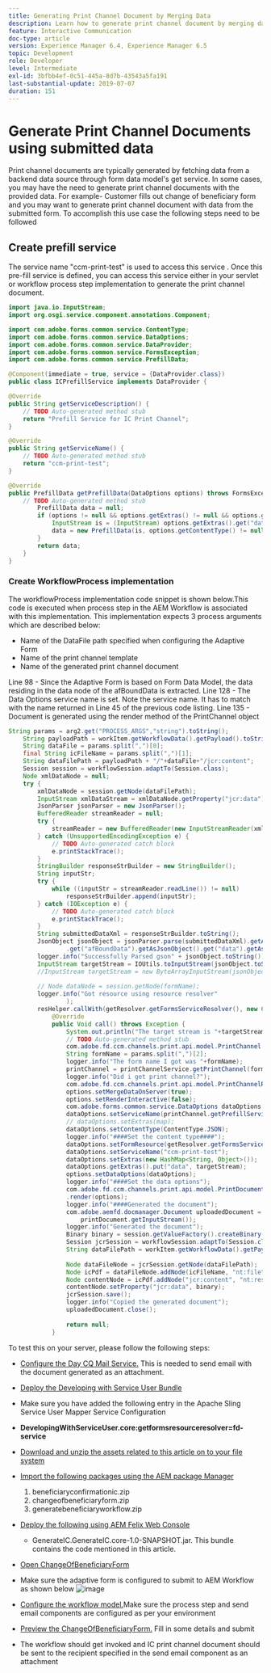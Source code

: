 ```yaml
---
title: Generating Print Channel Document by Merging Data
description: Learn how to generate print channel document by merging data contained in input stream
feature: Interactive Communication
doc-type: article
version: Experience Manager 6.4, Experience Manager 6.5
topic: Development
role: Developer
level: Intermediate
exl-id: 3bfbb4ef-0c51-445a-8d7b-43543a5fa191
last-substantial-update: 2019-07-07
duration: 151
---
```

# Generate Print Channel Documents using submitted data

 Print channel documents are typically generated by fetching data from a backend data source through form data model's get service. In some cases, you may have the need to generate print channel documents with the provided data. For example- Customer fills out change of beneficiary form and you may want to generate print channel document with data from the submitted form. To accomplish this use case the following steps need to be followed

## Create prefill service 

The service name "ccm-print-test" is used to access this service . Once this pre-fill service is defined, you can access this service either in your servlet or workflow process step implementation to generate the print channel document.

```java
import java.io.InputStream;
import org.osgi.service.component.annotations.Component;

import com.adobe.forms.common.service.ContentType;
import com.adobe.forms.common.service.DataOptions;
import com.adobe.forms.common.service.DataProvider;
import com.adobe.forms.common.service.FormsException;
import com.adobe.forms.common.service.PrefillData;

@Component(immediate = true, service = {DataProvider.class})
public class ICPrefillService implements DataProvider {

@Override
public String getServiceDescription() {
    // TODO Auto-generated method stub
    return "Prefill Service for IC Print Channel";
}

@Override
public String getServiceName() {
    // TODO Auto-generated method stub
    return "ccm-print-test";
}

@Override
public PrefillData getPrefillData(DataOptions options) throws FormsException {
    // TODO Auto-generated method stub
        PrefillData data = null;
        if (options != null && options.getExtras() != null && options.getExtras().get("data") != null) {
            InputStream is = (InputStream) options.getExtras().get("data");
            data = new PrefillData(is, options.getContentType() != null ? options.getContentType() : ContentType.JSON);
        }
        return data;
    }
}

```

### Create WorkflowProcess implementation

The workflowProcess implementation code snippet is shown below.This code is executed when process step in the AEM Workflow is associated with this implementation. This implementation expects 3 process arguments which are described below:

* Name of the DataFile path specified when configuring the Adaptive Form
* Name of the print channel template
* Name of the generated print channel document

Line 98 - Since the Adaptive Form is based on Form Data Model, the data residing in the data node of the afBoundData is extracted.
Line 128 - The Data Options service name is set. Note the service name. It has to match with the name returned in Line 45 of the previous code listing.
Line 135 - Document is generated using the render method of the PrintChannel object


```java
String params = arg2.get("PROCESS_ARGS","string").toString();
    String payloadPath = workItem.getWorkflowData().getPayload().toString();
    String dataFile = params.split(",")[0];
    final String icFileName = params.split(",")[1];
    String dataFilePath = payloadPath + "/"+dataFile+"/jcr:content";
    Session session = workflowSession.adaptTo(Session.class);
    Node xmlDataNode = null;
    try {
        xmlDataNode = session.getNode(dataFilePath);
        InputStream xmlDataStream = xmlDataNode.getProperty("jcr:data").getBinary().getStream();
        JsonParser jsonParser = new JsonParser();
        BufferedReader streamReader = null;
        try {
            streamReader = new BufferedReader(new InputStreamReader(xmlDataStream, "UTF-8"));
        } catch (UnsupportedEncodingException e) {
            // TODO Auto-generated catch block
            e.printStackTrace();
        }
        StringBuilder responseStrBuilder = new StringBuilder();
        String inputStr;
        try {
            while ((inputStr = streamReader.readLine()) != null)
                responseStrBuilder.append(inputStr);
        } catch (IOException e) {
            // TODO Auto-generated catch block
            e.printStackTrace();
        }
        String submittedDataXml = responseStrBuilder.toString();
        JsonObject jsonObject = jsonParser.parse(submittedDataXml).getAsJsonObject().get("afData").getAsJsonObject()
                .get("afBoundData").getAsJsonObject().get("data").getAsJsonObject();
        logger.info("Successfully Parsed gson" + jsonObject.toString());
        InputStream targetStream = IOUtils.toInputStream(jsonObject.toString());
        //InputStream targetStream = new ByteArrayInputStream(jsonObject.toString().getBytes());
        
        // Node dataNode = session.getNode(formName);
        logger.info("Got resource using resource resolver"
                );
        resHelper.callWith(getResolver.getFormsServiceResolver(), new Callable<Void>() {
            @Override
            public Void call() throws Exception {
                System.out.println("The target stream is "+targetStream.available());
                // TODO Auto-generated method stub
                com.adobe.fd.ccm.channels.print.api.model.PrintChannel printChannel = null;
                String formName = params.split(",")[2];
                logger.info("The form name I got was "+formName);
                printChannel = printChannelService.getPrintChannel(formName);
                logger.info("Did i get print channel?");
                com.adobe.fd.ccm.channels.print.api.model.PrintChannelRenderOptions options = new com.adobe.fd.ccm.channels.print.api.model.PrintChannelRenderOptions();
                options.setMergeDataOnServer(true);
                options.setRenderInteractive(false);
                com.adobe.forms.common.service.DataOptions dataOptions = new com.adobe.forms.common.service.DataOptions();
                dataOptions.setServiceName(printChannel.getPrefillService());
                // dataOptions.setExtras(map);
                dataOptions.setContentType(ContentType.JSON);
                logger.info("####Set the content type####");
                dataOptions.setFormResource(getResolver.getFormsServiceResolver().getResource(formName));
                dataOptions.setServiceName("ccm-print-test");
                dataOptions.setExtras(new HashMap<String, Object>());
                dataOptions.getExtras().put("data", targetStream);
                options.setDataOptions(dataOptions);
                logger.info("####Set the data options");
                com.adobe.fd.ccm.channels.print.api.model.PrintDocument printDocument = printChannel
                .render(options);
                logger.info("####Generated the document");
                com.adobe.aemfd.docmanager.Document uploadedDocument = new com.adobe.aemfd.docmanager.Document(
                    printDocument.getInputStream());
                logger.info("Generated the document");
                Binary binary = session.getValueFactory().createBinary(printDocument.getInputStream());
                Session jcrSession = workflowSession.adaptTo(Session.class);
                String dataFilePath = workItem.getWorkflowData().getPayload().toString();
                
                Node dataFileNode = jcrSession.getNode(dataFilePath);
                Node icPdf = dataFileNode.addNode(icFileName, "nt:file");
                Node contentNode = icPdf.addNode("jcr:content", "nt:resource");
                contentNode.setProperty("jcr:data", binary);
                jcrSession.save();
                logger.info("Copied the generated document");
                uploadedDocument.close();
                
                return null;
            }

```

To test this on your server, please follow the following steps:

* [Configure the Day CQ Mail Service.](https://helpx.adobe.com/experience-manager/6-5/communities/using/email.html) This is needed to send email with the document generated as an attachment.
* [Deploy the Developing with Service User Bundle](/help/forms/assets/common-osgi-bundles/DevelopingWithServiceUser.jar)
* Make sure you have added the following entry in the Apache Sling Service User Mapper Service Configuration
* **DevelopingWithServiceUser.core:getformsresourceresolver=fd-service**
* [Download and unzip the assets related to this article on to your file system](assets/prefillservice.zip)
* [Import the following packages using the AEM package Manager](http://localhost:4502/crx/packmgr/index.jsp)
    1. beneficiaryconfirmationic.zip
    2. changeofbeneficiaryform.zip
    3. generatebeneficiaryworkflow.zip
* [Deploy the following using AEM Felix Web Console](http://localhost:4502/system/console/bundles)

    * GenerateIC.GenerateIC.core-1.0-SNAPSHOT.jar. This bundle contains the code mentioned in this article. 

* [Open ChangeOfBeneficiaryForm](http://localhost:4502/content/dam/formsanddocuments/changebeneficiary/jcr:content?wcmmode=disabled)
* Make sure the adaptive form is configured to submit to AEM Workflow as shown below
![image](assets/generateic.PNG)
* [Configure the workflow model.](http://localhost:4502/editor.html/conf/global/settings/workflow/models/ChangesToBeneficiary.html)Make sure the process step and send email components are configured as per your environment
* [Preview the ChangeOfBeneficiaryForm.](http://localhost:4502/content/dam/formsanddocuments/changebeneficiary/jcr:content?wcmmode=disabled) Fill in some details and submit
* The workflow should get invoked and IC print channel document should be sent to the recipient specified in the send email component as an attachment
